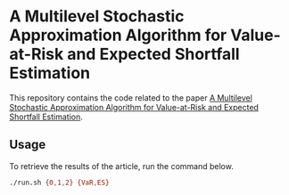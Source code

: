 A Multilevel Stochastic Approximation Algorithm for Value-at-Risk and Expected Shortfall Estimation
=======
This repository contains the code related to the paper [A Multilevel Stochastic Approximation Algorithm for Value-at-Risk and Expected Shortfall Estimation](https://hal.science/hal-04037328v1).

Usage
---
To retrieve the results of the article, run the command below.
``` bash
./run.sh {0,1,2} {VaR,ES}
```
